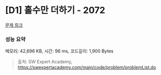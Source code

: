 # [D1] 홀수만 더하기 - 2072 

[문제 링크](https://swexpertacademy.com/main/code/problem/problemDetail.do?contestProbId=AV5QSEhaA5sDFAUq) 

### 성능 요약

메모리: 42,696 KB, 시간: 96 ms, 코드길이: 1,900 Bytes



> 출처: SW Expert Academy, https://swexpertacademy.com/main/code/problem/problemList.do